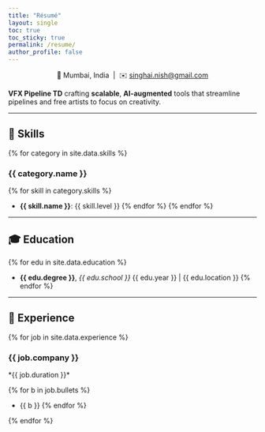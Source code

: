 ```yaml
---
title: "Résumé"
layout: single
toc: true
toc_sticky: true
permalink: /resume/
author_profile: false
---
```



<p align="center">
📍 Mumbai, India &nbsp;|&nbsp;
✉️ <a href="mailto:nishith@example.com">singhai.nish@gmail.com</a>
</p>

**VFX Pipeline TD** crafting **scalable**, **AI-augmented** tools that streamline pipelines and free artists to focus on creativity.

---

## 🧠 Skills

{% for category in site.data.skills %}
### {{ category.name }}
{% for skill in category.skills %}
- **{{ skill.name }}**: {{ skill.level }}
{% endfor %}
{% endfor %}

---

## 🎓 Education

{% for edu in site.data.education %}
- **{{ edu.degree }}**, _{{ edu.school }}_
{{ edu.year }} | {{ edu.location }}
{% endfor %}

---

## 💼 Experience

{% for job in site.data.experience %}
<h3 id="{{ job.company | slugify }}">{{ job.company }}</h3>
*{{ job.duration }}*

{% for b in job.bullets %}
- {{ b }}
{% endfor %}

{% endfor %}
